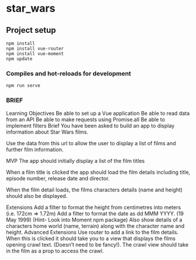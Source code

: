 # star_wars

## Project setup
```
npm install
npm install vue-router
npm install vue-moment
npm update
```

### Compiles and hot-reloads for development
```
npm run serve
```




### BRIEF
Learning Objectives
Be able to set up a Vue application
Be able to read data from an API
Be able to make requests using Promise.all
Be able to implement filters
Brief
You have been asked to build an app to display information about Star Wars films.

Use the data from this url to allow the user to display a list of films and further film information.

MVP
The app should initially display a list of the film titles

When a film title is clicked the app should load the film details including title, episode number, release date and director.

When the film detail loads, the films characters details (name and height) should also be displayed.

Extensions
Add a filter to format the height from centimetres into meters (i.e. 172cm => 1.72m)
Add a filter to format the date as dd MMM YYYY. (19 May 1999) (Hint- Look into Moment npm package)
Also show details of a characters home world (name, terrain) along with the character name and height.
Advanced Extensions
Use router to add a link to the film details. When this is clicked it should take you to a view that displays the films opening crawl text. (Doesn’t need to be fancy!). The crawl view should take in the film as a prop to access the crawl.
